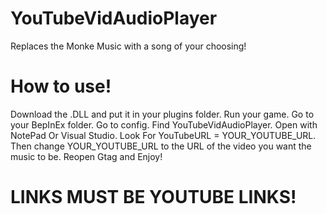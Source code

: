 # YouTubeVidAudioPlayer
Replaces the Monke Music with a song of your choosing!

# How to use!

 Download the .DLL and put it in your plugins folder. Run your game. Go to your BepInEx folder. Go to config. Find YouTubeVidAudioPlayer. Open with NotePad Or Visual Studio. Look For YouTubeURL = YOUR_YOUTUBE_URL. Then change YOUR_YOUTUBE_URL to the URL of the video you want the music to be. Reopen Gtag and Enjoy!

# LINKS MUST BE YOUTUBE LINKS!
